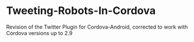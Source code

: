 Tweeting-Robots-In-Cordova
==========================

Revision of the Twitter Plugin for Cordova-Android, corrected to work with Cordova versions up to 2.9
